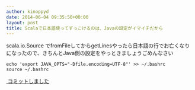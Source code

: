 ```yaml
---
author: kinoppyd
date: 2014-06-04 09:35:50+00:00
layout: post
title: Scalaで日本語使ってずっこけるのは、Javaの設定がイマイチだから
---
```


scala.io.Source でfromFileしてからgetLinesやったら日本語の行でお亡くなりになったので、きちんとJava側の設定をやっときましょうごめんなさい

```shell-session
echo 'export JAVA_OPTS="-Dfile.encoding=UTF-8"' >> ~/.bashrc
source ~/.bashrc
```

[ コミットしました](https://github.com/YasuhiroKinoshita/dot_files/commit/d48810a1d05fc4e1d07e109d09f1575e4a540b54)
